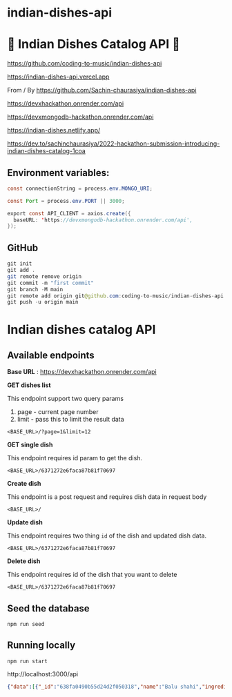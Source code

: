 # indian-dishes-api

# 🚀 Indian Dishes Catalog API 🚀

https://github.com/coding-to-music/indian-dishes-api

https://indian-dishes-api.vercel.app

From / By https://github.com/Sachin-chaurasiya/indian-dishes-api

https://devxhackathon.onrender.com/api

https://devxmongodb-hackathon.onrender.com/api

https://indian-dishes.netlify.app/

https://dev.to/sachinchaurasiya/2022-hackathon-submission-introducing-indian-dishes-catalog-1coa
## Environment variables:

```java
const connectionString = process.env.MONGO_URI;

const Port = process.env.PORT || 3000;

export const API_CLIENT = axios.create({
  baseURL: 'https://devxmongodb-hackathon.onrender.com/api',
});

```

## GitHub

```java
git init
git add .
git remote remove origin
git commit -m "first commit"
git branch -M main
git remote add origin git@github.com:coding-to-music/indian-dishes-api.git
git push -u origin main
```

# Indian dishes catalog API

## Available endpoints

**Base URL** : https://devxhackathon.onrender.com/api

**GET dishes list**

This endpoint support two query params
1. page - current page number
2. limit - pass this to limit the result data

```shell
<BASE_URL>/?page=1&limit=12

```

**GET single dish**

This endpoint requires id param to get the dish.

```shell
<BASE_URL>/6371272e6faca87b81f70697
```

**Create dish**

This endpoint is a post request and requires dish data in request body

```shell
<BASE_URL>/
```
**Update dish**

This endpoint requires two thing `id` of the dish and updated dish data.

```shell
<BASE_URL>/6371272e6faca87b81f70697
```

**Delete dish**

This endpoint requires id of the dish that you want to delete

```shell
<BASE_URL>/6371272e6faca87b81f70697
```

## Seed the database

```
npm run seed
```

## Running locally

```
npm run start
```

http://localhost:3000/api

```json
{"data":[{"_id":"638fa0490b55d24d2f050318","name":"Balu shahi","ingredients":"Maida flour, yogurt, oil, sugar","diet":"vegetarian","prep_time":45,"cook_time":25,"flavor_profile":"sweet","course":"dessert","state":"West Bengal","region":"East","__v":0},{"_id":"638fa0490b55d24d2f050319","name":"Boondi","ingredients":"Gram flour, ghee, sugar","diet":"vegetarian","prep_time":80,"cook_time":30,"flavor_profile":"sweet","course":"dessert","state":"Rajasthan","region":"West","__v":0},{"_id":"638fa0490b55d24d2f05031a","name":"Gajar ka halwa","ingredients":"Carrots, milk, sugar, ghee, cashews, raisins","diet":"vegetarian","prep_time":15,"cook_time":60,"flavor_profile":"sweet","course":"dessert","state":"Punjab","region":"North","__v":0},{"_id":"638fa0490b55d24d2f05031b","name":"Ghevar","ingredients":"Flour, ghee, kewra, milk, clarified butter, sugar, almonds, pistachio, saffron, green cardamom","diet":"vegetarian","prep_time":15,"cook_time":30,"flavor_profile":"sweet","course":"dessert","state":"Rajasthan","region":"West","__v":0},{"_id":"638fa0490b55d24d2f05031c","name":"Gulab jamun","ingredients":"Milk powder, plain flour, baking powder, ghee, milk, sugar, water, rose water","diet":"vegetarian","prep_time":15,"cook_time":40,"flavor_profile":"sweet","course":"dessert","state":"West Bengal","region":"East","__v":0},{"_id":"638fa0490b55d24d2f05031d","name":"Imarti","ingredients":"Sugar syrup, lentil flour","diet":"vegetarian","prep_time":10,"cook_time":50,"flavor_profile":"sweet","course":"dessert","state":"West Bengal","region":"East","__v":0},{"_id":"638fa0490b55d24d2f05031e","name":"Jalebi","ingredients":"Maida, corn flour, baking soda, vinegar, curd, water, turmeric, saffron, cardamom","diet":"vegetarian","prep_time":10,"cook_time":50,"flavor_profile":"sweet","course":"dessert","state":"Uttar Pradesh","region":"North","__v":0},{"_id":"638fa0490b55d24d2f05031f","name":"Kaju katli","ingredients":"Cashews, ghee, cardamom, sugar","diet":"vegetarian","prep_time":10,"cook_time":20,"flavor_profile":"sweet","course":"dessert","state":"-1","region":"-1","__v":0},{"_id":"638fa0490b55d24d2f050320","name":"Kalakand","ingredients":"Milk, cottage cheese, sugar","diet":"vegetarian","prep_time":20,"cook_time":30,"flavor_profile":"sweet","course":"dessert","state":"West Bengal","region":"East","__v":0},{"_id":"638fa0490b55d24d2f050321","name":"Kheer","ingredients":"Milk, rice, sugar, dried fruits","diet":"vegetarian","prep_time":10,"cook_time":40,"flavor_profile":"sweet","course":"dessert","state":"-1","region":"-1","__v":0}],"status":"success","pagination":{"currentPage":1,"totalPages":26}}
```
